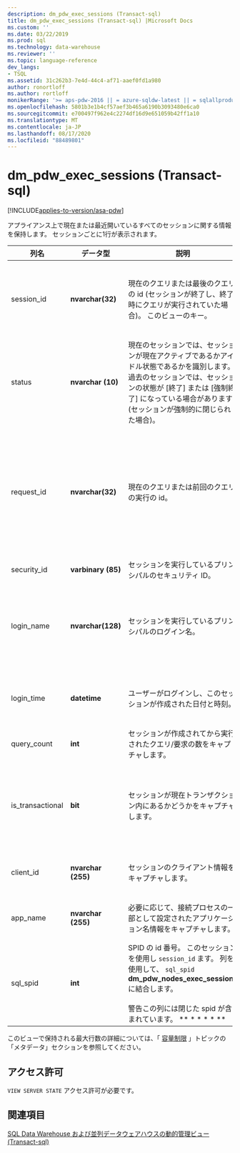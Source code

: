 ```yaml
---
description: dm_pdw_exec_sessions (Transact-sql)
title: dm_pdw_exec_sessions (Transact-sql) |Microsoft Docs
ms.custom: ''
ms.date: 03/22/2019
ms.prod: sql
ms.technology: data-warehouse
ms.reviewer: ''
ms.topic: language-reference
dev_langs:
- TSQL
ms.assetid: 31c262b3-7e4d-44c4-af71-aaef0fd1a980
author: ronortloff
ms.author: rortloff
monikerRange: '>= aps-pdw-2016 || = azure-sqldw-latest || = sqlallproducts-allversions'
ms.openlocfilehash: 5801b3e1b4cf57aef3b465a6190b3093480e6ca0
ms.sourcegitcommit: e700497f962e4c2274df16d9e651059b42ff1a10
ms.translationtype: MT
ms.contentlocale: ja-JP
ms.lasthandoff: 08/17/2020
ms.locfileid: "88489801"
---
```

# <a name="sysdm_pdw_exec_sessions-transact-sql"></a>dm_pdw_exec_sessions (Transact-sql)
[!INCLUDE[applies-to-version/asa-pdw](../../includes/applies-to-version/asa-pdw.md)]

  アプライアンス上で現在または最近開いているすべてのセッションに関する情報を保持します。 セッションごとに1行が表示されます。  
  
|列名|データ型|説明|Range|  
|-----------------|---------------|-----------------|-----------|  
|session_id|**nvarchar(32)**|現在のクエリまたは最後のクエリの id (セッションが終了し、終了時にクエリが実行されていた場合)。 このビューのキー。|システム内のすべてのセッション間で一意です。|  
|status|**nvarchar (10)**|現在のセッションでは、セッションが現在アクティブであるかアイドル状態であるかを識別します。 過去のセッションでは、セッションの状態が [終了] または [強制終了] になっている場合があります (セッションが強制的に閉じられた場合)。|' ACTIVE '、' CLOSED '、' IDLE '、' 終了 '|  
|request_id|**nvarchar(32)**|現在のクエリまたは前回のクエリの実行の id。|システム内のすべての要求間で一意です。 何も実行されていない場合は Null です。|  
|security_id|**varbinary (85)**|セッションを実行しているプリンシパルのセキュリティ ID。||  
|login_name|**nvarchar(128)**|セッションを実行しているプリンシパルのログイン名。|ユーザーの名前付け規則に準拠した任意の文字列。|  
|login_time|**datetime**|ユーザーがログインし、このセッションが作成された日付と時刻。|現在の時刻より前の有効な **日時** 。|  
|query_count|**int**|セッションが作成されてから実行されたクエリ/要求の数をキャプチャします。|0以上。|  
|is_transactional|**bit**|セッションが現在トランザクション内にあるかどうかをキャプチャします。|自動コミットの場合は0、トランザクションの場合は1。|  
|client_id|**nvarchar (255)**|セッションのクライアント情報をキャプチャします。|任意の有効な文字列。|  
|app_name|**nvarchar (255)**|必要に応じて、接続プロセスの一部として設定されたアプリケーション名情報をキャプチャします。|任意の有効な文字列。|  
|sql_spid|**int**|SPID の id 番号。 このセッションを使用し `session_id` ます。 列を使用して、 `sql_spid` **dm_pdw_nodes_exec_sessions**に結合します。<br /><br /> 警告この列には閉じた spid が含まれています。 ** \* \* \* \* **||  
  
 このビューで保持される最大行数の詳細については、「 [容量制限](/azure/sql-data-warehouse/sql-data-warehouse-service-capacity-limits#metadata) 」トピックの「メタデータ」セクションを参照してください。  
  
## <a name="permissions"></a>アクセス許可  
 `VIEW SERVER STATE` アクセス許可が必要です。  
  
## <a name="see-also"></a>関連項目  
 [SQL Data Warehouse および並列データウェアハウスの動的管理ビュー &#40;Transact-sql&#41;](../../relational-databases/system-dynamic-management-views/sql-and-parallel-data-warehouse-dynamic-management-views.md)  
  
  
